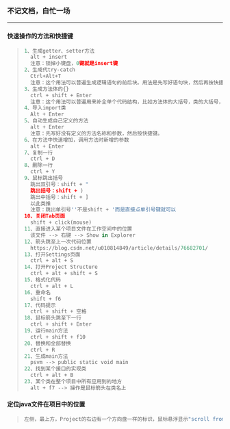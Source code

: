 ### 不记文档，白忙一场

------

#### 快速操作的方法和快捷键

> ```python
> 1、生成getter、setter方法
> 	alt + insert 
> 	注意：锁掉小键盘，0键就是insert键
> 2、生成代try-catch
> 	Ctrl+Alt+T
> 	注意：这个用法可以普遍生成逻辑语句的前后块。用法是先写好语句块，然后再按快捷键，逻辑语句就会自动	包括代码块
> 3、生成方法体的{}
> 	ctrl + shift + Enter
> 	注意：这个用法可以普遍用来补全单个代码结构，比如方法体的大括号，类的大括号，代码句的分号。
> 4、导入import类
> 	Alt + Enter
> 5、自动生成自己定义的方法
> 	alt + Enter
> 	注意：先写好没有定义的方法名称和参数，然后按快捷键。
> 6、在方法中快速增加，调用方法时新增的参数
> 	alt + Enter
> 7、复制一行
> 	ctrl + D
> 8、删除一行
> 	ctrl + Y
> 9、鼠标跳出括号
> 	跳出双引号：shift + "
> 	跳出括号：shift + )
> 	跳出中括号：shift + ]
> 	以此类推
> 	注意：跳出单引号''不是shift + '而是直接点单引号键就可以
> 10、关闭Tab页面
> 	shift + click(mouse)
> 11、直接进入某个项目文件在工作空间中的位置
> 	该文件 --> 右键 --> Show in Explorer
> 12、箭头跳至上一次代码位置
> 	https://blog.csdn.net/u010814849/article/details/76682701/	
> 13、打开Settings页面
> 	ctrl + alt + S
> 14、打开Project Structure
> 	ctrl + alt + shift + S
> 15、格式化代码
> 	ctrl + alt + L
> 16、重命名
> 	shift + f6
> 17、代码提示
> 	ctrl + shift + 空格
> 18、鼠标箭头跳至下一行
> 	ctrl + shift + Enter
> 19、运行main方法
> 	ctrl + shift + f10
> 20、替换和全部替换
> 	ctrl + R
> 21、生成main方法
> 	psvm --> public static void main
> 22、找到某个接口的实现类
> 	ctrl + alt + B
> 23、某个类在整个项目中所有应用到的地方
> 	alt + f7 --> 操作是鼠标箭头在类名上
> ```

#### 定位java文件在项目中的位置

> ```python
> 左侧，最上方，Project的右边有一个方向盘一样的标识，鼠标悬浮显示"scroll from sources"
> ```
>









